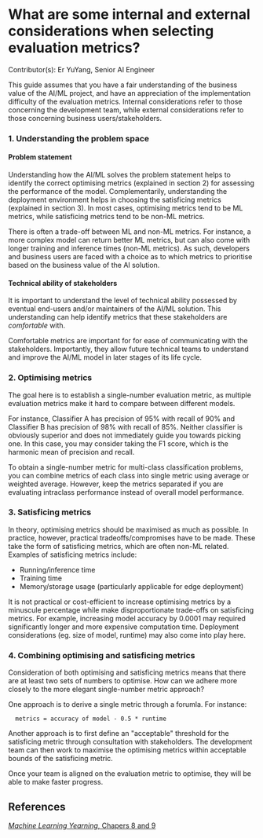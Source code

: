 # What are some internal and external considerations when selecting evaluation metrics?

Contributor(s): Er YuYang, Senior AI Engineer

This guide assumes that you have a fair understanding of the business value of the AI/ML project, and have an appreciation of the implementation difficulty of the evaluation metrics. Internal considerations refer to those concerning the development team, while external considerations refer to those concerning business users/stakeholders.

### 1. Understanding the problem space

#### Problem statement

Understanding how the AI/ML solves the problem statement helps to identify the correct optimising metrics (explained in section 2) for assessing the performance of the model. Complementarily, understanding the deployment environment helps in choosing the satisficing metrics (explained in section 3). In most cases, optimising metrics tend to be ML metrics, while satisficing metrics tend to be non-ML metrics.

There is often a trade-off between ML and non-ML metrics. For instance, a more complex model can return better ML metrics, but can also come with longer training and inference times (non-ML metrics). As such, developers and business users are faced with a choice as to which metrics to prioritise based on the business value of the AI solution.

#### Technical ability of stakeholders
   
It is important to understand the level of technical ability possessed by eventual end-users and/or maintainers of the AI/ML solution. This understanding can help identify metrics that these stakeholders are *comfortable* with.

Comfortable metrics are important for for ease of communicating with the stakeholders. Importantly, they allow future technical teams to understand and improve the AI/ML model in later stages of its life cycle.

### 2. Optimising metrics

The goal here is to establish a single-number evaluation metric, as multiple evaluation metrics make it hard to compare between different models.

For instance, Classifier A has precision of 95% with recall of 90% and Classifier B has precision of 98% with recall of 85%. Neither classifier is obviously superior and does not immediately guide you towards picking one. In this case, you may consider taking the F1 score, which is the harmonic mean of precision and recall.

To obtain a single-number metric for multi-class classification problems, you can combine metrics of each class into single metric using average or weighted average. However, keep the metrics separated if you are evaluating intraclass performance instead of overall model performance.

### 3. Satisficing metrics

In theory, optimising metrics should be maximised as much as possible. In practice, however, practical tradeoffs/compromises have to be made. These take the form of satisficing metrics, which are often non-ML related. Examples of satisficing metrics include:

- Running/inference time
- Training time
- Memory/storage usage (particularly applicable for edge deployment)

It is not practical or cost-efficient to increase optimising metrics by a minuscule percentage while make disproportionate trade-offs on satisficing metrics. For example, increasing model accuracy by 0.0001 may required significantly longer and more expensive computation time. Deployment considerations (eg. size of model, runtime) may also come into play here.

### 4. Combining optimising and satisficing metrics

Consideration of both optimising and satisficing metrics means that there are at least two sets of numbers to optimise. How can we adhere more closely to the more elegant single-number metric approach?

One approach is to derive a single metric through a forumla. For instance:

      metrics = accuracy of model - 0.5 * runtime

Another approach is to first define an "acceptable" threshold for the satisficing metric through consultation with stakeholders. The development team can then work to maximise the optimising metrics within acceptable bounds of the satisficing metric.

Once your team is aligned on the evaluation metric to optimise, they will be able to make faster progress.

## References
[*Machine Learning Yearning*, Chapers 8 and 9](https://github.com/ajaymache/machine-learning-yearning/blob/master/full%20book/machine-learning-yearning.pdf)